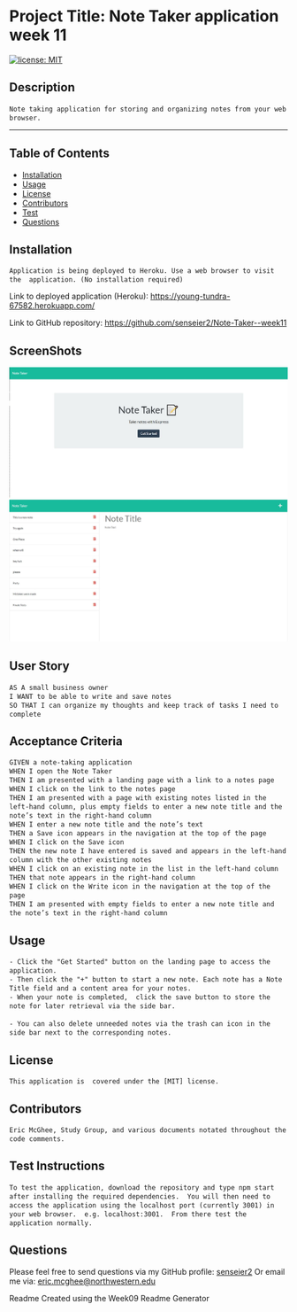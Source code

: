 
    
    

# Project Title: Note Taker application week 11
[![license: MIT](https://img.shields.io/badge/License-MIT-yellow.svg)](https://opensource.org/licenses/MIT)
## Description
    Note taking application for storing and organizing notes from your web browser.

- - - - -

## Table of Contents

* [Installation](#installation)
* [Usage](#usage)
* [License](#license)
* [Contributors](#contributors)
* [Test](#test)
* [Questions](#questions)


## Installation
    Application is being deployed to Heroku. Use a web browser to visit the  application. (No installation required)

Link to deployed application (Heroku): https://young-tundra-67582.herokuapp.com/

Link to GitHub repository: https://github.com/senseier2/Note-Taker--week11

## ScreenShots
![Landing](Assets/NOTE%20TAKER%20LANDING.JPG)
![Application](Assets/NOTE%20TAKER%20APP.JPG)

## User Story
    AS A small business owner
    I WANT to be able to write and save notes
    SO THAT I can organize my thoughts and keep track of tasks I need to complete

## Acceptance Criteria
    GIVEN a note-taking application
    WHEN I open the Note Taker
    THEN I am presented with a landing page with a link to a notes page
    WHEN I click on the link to the notes page
    THEN I am presented with a page with existing notes listed in the left-hand column, plus empty fields to enter a new note title and the note’s text in the right-hand column
    WHEN I enter a new note title and the note’s text
    THEN a Save icon appears in the navigation at the top of the page
    WHEN I click on the Save icon
    THEN the new note I have entered is saved and appears in the left-hand column with the other existing notes
    WHEN I click on an existing note in the list in the left-hand column
    THEN that note appears in the right-hand column
    WHEN I click on the Write icon in the navigation at the top of the page
    THEN I am presented with empty fields to enter a new note title and the note’s text in the right-hand column

## Usage
    - Click the "Get Started" button on the landing page to access the application. 
    - Then click the "+" button to start a new note. Each note has a Note Title field and a content area for your notes.  
    - When your note is completed,  click the save button to store the note for later retrieval via the side bar.

    - You can also delete unneeded notes via the trash can icon in the side bar next to the corresponding notes.

## License
    This application is  covered under the [MIT] license.

## Contributors
    Eric McGhee, Study Group, and various documents notated throughout the code comments.

## Test Instructions
    To test the application, download the repository and type npm start after installing the required dependencies.  You will then need to access the application using the localhost port (currently 3001) in your web browser.  e.g. localhost:3001.  From there test the application normally.

## Questions

Please feel free to send questions via my GitHub profile: [senseier2](https://github.com/senseier2)
Or email me via: eric.mcghee@northwestern.edu

Readme Created using the Week09 Readme Generator
    